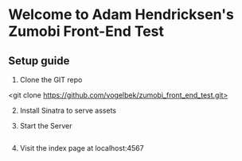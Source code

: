 # Welcome to Adam Hendricksen's Zumobi Front-End Test

## Setup guide

1. Clone the GIT repo

  <git clone https://github.com/vogelbek/zumobi_front_end_test.git>

2. Install Sinatra to serve assets

  <gem install sinatra>

3. Start the Server

  <ruby zumobi_front_end_test.rb>

4. Visit the index page at localhost:4567
